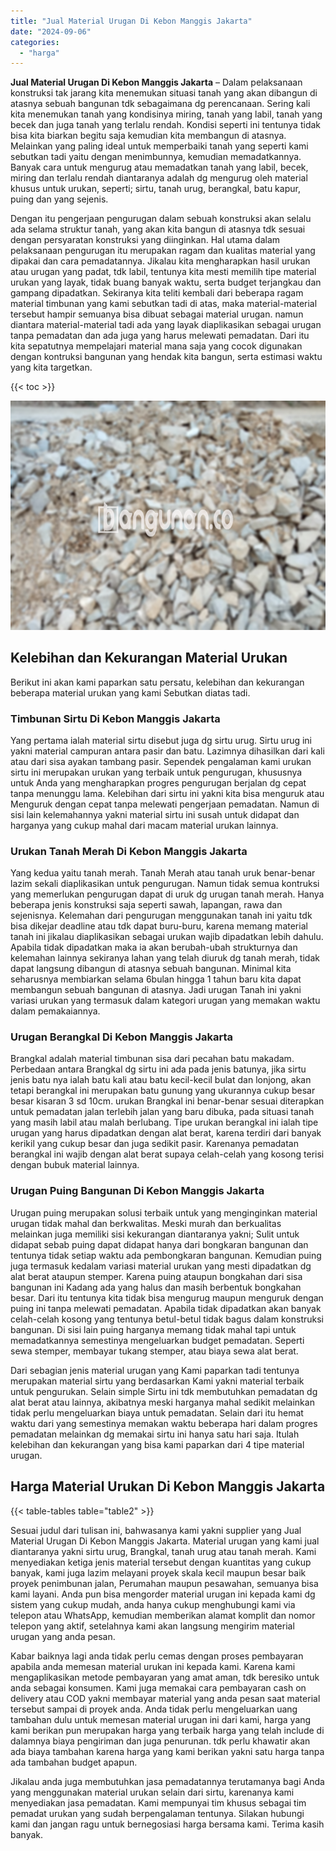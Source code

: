 ```yaml
---
title: "Jual Material Urugan Di Kebon Manggis Jakarta"
date: "2024-09-06"
categories: 
  - "harga"
---
```


**Jual Material Urugan Di Kebon Manggis Jakarta** – Dalam pelaksanaan konstruksi tak jarang kita menemukan situasi tanah yang akan dibangun di atasnya sebuah bangunan tdk sebagaimana dg perencanaan. Sering kali kita menemukan tanah yang kondisinya miring, tanah yang labil, tanah yang becek dan juga tanah yang terlalu rendah. Kondisi seperti ini tentunya tidak bisa kita biarkan begitu saja kemudian kita membangun di atasnya. Melainkan yang paling ideal untuk memperbaiki tanah yang seperti kami sebutkan tadi yaitu dengan menimbunnya, kemudian memadatkannya. Banyak cara untuk mengurug atau memadatkan tanah yang labil, becek, miring dan terlalu rendah diantaranya adalah dg mengurug oleh material khusus untuk urukan, seperti; sirtu, tanah urug, berangkal, batu kapur, puing dan yang sejenis.

Dengan itu pengerjaan pengurugan dalam sebuah konstruksi akan selalu ada selama struktur tanah, yang akan kita bangun di atasnya tdk sesuai dengan persyaratan konstruksi yang diinginkan. Hal utama dalam pelaksanaan pengurugan itu merupakan ragam dan kualitas material yang dipakai dan cara pemadatannya. Jikalau kita mengharapkan hasil urukan atau urugan yang padat, tdk labil, tentunya kita mesti memilih tipe material urukan yang layak, tidak buang banyak waktu, serta budget terjangkau dan gampang dipadatkan. Sekiranya kita teliti kembali dari beberapa ragam material timbunan yang kami sebutkan tadi di atas, maka material-material tersebut hampir semuanya bisa dibuat sebagai material urugan. namun diantara material-material tadi ada yang layak diaplikasikan sebagai urugan tanpa pemadatan dan ada juga yang harus melewati pemadatan. Dari itu kita sepatutnya mempelajari material mana saja yang cocok digunakan dengan kontruksi bangunan yang hendak kita bangun, serta estimasi waktu yang kita targetkan.

{{< toc >}}

![Jual Material Urugan Di Kebon Manggis Jakarta](/images/jual-urugan-33.png)

## Kelebihan dan Kekurangan Material Urukan

Berikut ini akan kami paparkan satu persatu, kelebihan dan kekurangan beberapa material urukan yang kami Sebutkan diatas tadi.

### Timbunan Sirtu Di Kebon Manggis Jakarta

Yang pertama ialah material sirtu disebut juga dg sirtu urug. Sirtu urug ini yakni material campuran antara pasir dan batu. Lazimnya dihasilkan dari kali atau dari sisa ayakan tambang pasir. Sependek pengalaman kami urukan sirtu ini merupakan urukan yang terbaik untuk pengurugan, khususnya untuk Anda yang mengharapkan progres pengurugan berjalan dg cepat tanpa menunggu lama. Kelebihan dari sirtu ini yakni kita bisa menguruk atau Menguruk dengan cepat tanpa melewati pengerjaan pemadatan. Namun di sisi lain kelemahannya yakni material sirtu ini susah untuk didapat dan harganya yang cukup mahal dari macam material urukan lainnya.

### Urukan Tanah Merah Di Kebon Manggis Jakarta

Yang kedua yaitu tanah merah. Tanah Merah atau tanah uruk benar-benar lazim sekali diaplikasikan untuk pengurugan. Namun tidak semua kontruksi yang memerlukan pengurugan dapat di uruk dg urugan tanah merah. Hanya beberapa jenis konstruksi saja seperti sawah, lapangan, rawa dan sejenisnya. Kelemahan dari pengurugan menggunakan tanah ini yaitu tdk bisa dikejar deadline atau tdk dapat buru-buru, karena memang material tanah ini jikalau diaplikasikan sebagai urukan wajib dipadatkan lebih dahulu. Apabila tidak dipadatkan maka ia akan berubah-ubah strukturnya dan kelemahan lainnya sekiranya lahan yang telah diuruk dg tanah merah, tidak dapat langsung dibangun di atasnya sebuah bangunan. Minimal kita seharusnya membiarkan selama 6bulan hingga 1 tahun baru kita dapat membangun sebuah bangunan di atasnya. Jadi urugan Tanah ini yakni variasi urukan yang termasuk dalam kategori urugan yang memakan waktu dalam pemakaiannya.

### Urugan Berangkal Di Kebon Manggis Jakarta

Brangkal adalah material timbunan sisa dari pecahan batu makadam. Perbedaan antara Brangkal dg sirtu ini ada pada jenis batunya, jika sirtu jenis batu nya ialah batu kali atau batu kecil-kecil bulat dan lonjong, akan tetapi berangkal ini merupakan batu gunung yang ukurannya cukup besar besar kisaran 3 sd 10cm. urukan Brangkal ini benar-benar sesuai diterapkan untuk pemadatan jalan terlebih jalan yang baru dibuka, pada situasi tanah yang masih labil atau malah berlubang. Tipe urukan berangkal ini ialah tipe urugan yang harus dipadatkan dengan alat berat, karena terdiri dari banyak kerikil yang cukup besar dan juga sedikit pasir. Karenanya pemadatan berangkal ini wajib dengan alat berat supaya celah-celah yang kosong terisi dengan bubuk material lainnya.

### Urugan Puing Bangunan Di Kebon Manggis Jakarta

Urugan puing merupakan solusi terbaik untuk yang menginginkan material urugan tidak mahal dan berkwalitas. Meski murah dan berkualitas melainkan juga memiliki sisi kekurangan diantaranya yakni; Sulit untuk didapat sebab puing dapat didapat hanya dari bongkaran bangunan dan tentunya tidak setiap waktu ada pembongkaran bangunan. Kemudian puing juga termasuk kedalam variasi material urukan yang mesti dipadatkan dg alat berat ataupun stemper. Karena puing ataupun bongkahan dari sisa bangunan ini Kadang ada yang halus dan masih berbentuk bongkahan besar. Dari itu tentunya kita tidak bisa mengurug maupun menguruk dengan puing ini tanpa melewati pemadatan. Apabila tidak dipadatkan akan banyak celah-celah kosong yang tentunya betul-betul tidak bagus dalam konstruksi bangunan. Di sisi lain puing harganya memang tidak mahal tapi untuk memadatkannya semestinya mengeluarkan budget pemadatan. Seperti sewa stemper, membayar tukang stemper, atau biaya sewa alat berat.

Dari sebagian jenis material urugan yang Kami paparkan tadi tentunya merupakan material sirtu yang berdasarkan Kami yakni material terbaik untuk pengurukan. Selain simple Sirtu ini tdk membutuhkan pemadatan dg alat berat atau lainnya, akibatnya meski harganya mahal sedikit melainkan tidak perlu mengeluarkan biaya untuk pemadatan. Selain dari itu hemat waktu dari yang semestinya memakan waktu beberapa hari dalam progres pemadatan melainkan dg memakai sirtu ini hanya satu hari saja. Itulah kelebihan dan kekurangan yang bisa kami paparkan dari 4 tipe material urugan.

## Harga Material Urukan Di Kebon Manggis Jakarta

{{< table-tables table="table2" >}}

Sesuai judul dari tulisan ini, bahwasanya kami yakni supplier yang Jual Material Urugan Di Kebon Manggis Jakarta. Material urugan yang kami jual diantaranya yakni sirtu urug, Brangkal, tanah urug atau tanah merah. Kami menyediakan ketiga jenis material tersebut dengan kuantitas yang cukup banyak, kami juga lazim melayani proyek skala kecil maupun besar baik proyek penimbunan jalan, Perumahan maupun pesawahan, semuanya bisa kami layani. Anda pun bisa mengorder material urugan ini kepada kami dg sistem yang cukup mudah, anda hanya cukup menghubungi kami via telepon atau WhatsApp, kemudian memberikan alamat komplit dan nomor telepon yang aktif, setelahnya kami akan langsung mengirim material urugan yang anda pesan.

Kabar baiknya lagi anda tidak perlu cemas dengan proses pembayaran apabila anda memesan material urukan ini kepada kami. Karena kami mengaplikasikan metode pembayaran yang amat aman, tdk beresiko untuk anda sebagai konsumen. Kami juga memakai cara pembayaran cash on delivery atau COD yakni membayar material yang anda pesan saat material tersebut sampai di proyek anda. Anda tidak perlu mengeluarkan uang tambahan dulu untuk memesan material urugan ini dari kami, harga yang kami berikan pun merupakan harga yang terbaik harga yang telah include di dalamnya biaya pengiriman dan juga penurunan. tdk perlu khawatir akan ada biaya tambahan karena harga yang kami berikan yakni satu harga tanpa ada tambahan budget apapun.

Jikalau anda juga membutuhkan jasa pemadatannya terutamanya bagi Anda yang menggunakan material urukan selain dari sirtu, karenanya kami menyediakan jasa pemadatan. Kami mempunyai tim khusus sebagai tim pemadat urukan yang sudah berpengalaman tentunya. Silakan hubungi kami dan jangan ragu untuk bernegosiasi harga bersama kami. Terima kasih banyak.
